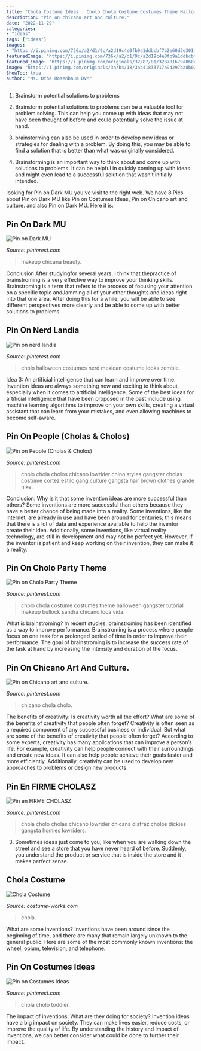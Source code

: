 ```yaml
---
title: "Chola Costume Ideas : Cholo Chola Costume Costumes Theme Halloween Gangster Tutorial Makeup Bullock Sandra Chicano Loca Vida"
description: "Pin on chicano art and culture."
date: "2022-11-29"
categories:
- "ideas"
tags: ["ideas"]
images:
- "https://i.pinimg.com/736x/a2/d1/9c/a2d19c4e0fb9a1ddbcbf7b2e60d3e301--cholo-costume-gangster-costumes.jpg"
featuredImage: "https://i.pinimg.com/736x/a2/d1/9c/a2d19c4e0fb9a1ddbcbf7b2e60d3e301--cholo-costume-gangster-costumes.jpg"
featured_image: "https://i.pinimg.com/originals/32/87/81/328781679a868e299a95b5c22e217bbc.jpg"
image: "https://i.pinimg.com/originals/3a/b4/18/3ab41833717a94297ba8b0296cfd0498.jpg"
ShowToc: true
author: "Ms. Otha Rosenbaum DVM"
---
```



1. Brainstorm potential solutions to problems
1. Brainstorm potential solutions to problems can be a valuable tool for problem solving. This can help you come up with ideas that may not have been thought of before and could potentially solve the issue at hand.
2. brainstorming can also be used in order to develop new ideas or strategies for dealing with a problem. By doing this, you may be able to find a solution that is better than what was originally considered.

3. Brainstorming is an important way to think about and come up with solutions to problems. It can be helpful in quickly coming up with ideas and might even lead to a successful solution that wasn’t initially intended.

	

		
looking for Pin on Dark MU you've visit to the right web. We have 8 Pics about Pin on Dark MU like Pin on Costumes Ideas, Pin on Chicano art and culture. and also Pin on Dark MU. Here it is:
		
    
## Pin On Dark MU

<img loading=lazy src="https://i.pinimg.com/originals/67/ee/0f/67ee0fd67dfa93483ac5a51027ad33d8.jpg" onerror="this.onerror=null;this.src='https://tse1.mm.bing.net/th?id=OIP.ykvsCuI7bjuugO1v4BOvrgHaHa&amp;pid=15.1';" alt="Pin on Dark MU">

_Source: pinterest.com_

>makeup chicana beauty. 

	

Conclusion
After studyingfor several years, I think that thepractice of brainstroming is a very effective way to improve your thinking skills. Brainstroming is a term that refers to the process of focusing your attention on a specific topic andJamming all of your other thoughts and ideas right into that one area. After doing this for a while, you will be able to see different perspectives more clearly and be able to come up with better solutions to problems.

    
## Pin On Nerd Landia

<img loading=lazy src="https://i.pinimg.com/originals/93/ca/33/93ca33dd44e69f8d509c91042b618bdc.jpg" onerror="this.onerror=null;this.src='https://tse3.mm.bing.net/th?id=OIP.xb-ZRDxeQBvGDOIYomIETQHaJ4&amp;pid=15.1';" alt="Pin on nerd landia">

_Source: pinterest.com_

>cholo halloween costumes nerd mexican costume looks zombie. 

	

Idea 3: An artificial intelligence that can learn and improve over time.
Invention ideas are always something new and exciting to think about, especially when it comes to artificial intelligence. Some of the best ideas for artificial intelligence that have been proposed in the past include using machine learning algorithms to improve on your own skills, creating a virtual assistant that can learn from your mistakes, and even allowing machines to become self-aware.

    
## Pin On People (Cholas &amp; Cholos)

<img loading=lazy src="https://i.pinimg.com/originals/32/87/81/328781679a868e299a95b5c22e217bbc.jpg" onerror="this.onerror=null;this.src='https://tse3.mm.bing.net/th?id=OIP.4kPO2bxOVkG0TKy2Hl5aGAHaLJ&amp;pid=15.1';" alt="Pin on People (Cholas &amp; Cholos)">

_Source: pinterest.com_

>cholo chola cholos chicano lowrider chino styles gangster cholas costume cortez estilo gang culture gangsta hair brown clothes grande nike. 

	

Conclusion: Why is it that some invention ideas are more successful than others?
Some inventions are more successful than others because they have a better chance of being made into a reality. Some inventions, like the internet, are already in use and have been around for centuries; this means that there is a lot of data and experience available to help the inventor create their idea. Additionally, some inventions, like virtual reality technology, are still in development and may not be perfect yet. However, if the inventor is patient and keep working on their invention, they can make it a reality.

    
## Pin On Cholo Party Theme

<img loading=lazy src="https://i.pinimg.com/736x/a2/d1/9c/a2d19c4e0fb9a1ddbcbf7b2e60d3e301--cholo-costume-gangster-costumes.jpg" onerror="this.onerror=null;this.src='https://tse2.mm.bing.net/th?id=OIP.HvWAPTby6c_iV0l2Jg_C1QHaLG&amp;pid=15.1';" alt="Pin on Cholo Party Theme">

_Source: pinterest.com_

>cholo chola costume costumes theme halloween gangster tutorial makeup bullock sandra chicano loca vida. 

	

What is brainstroming?
In recent studies, brainstroming has been identified as a way to improve performance. Brainstroming is a process where people focus on one task for a prolonged period of time in order to improve their performance. The goal of brainstroming is to increase the success rate of the task at hand by increasing the intensity and duration of the focus.

    
## Pin On Chicano Art And Culture.

<img loading=lazy src="https://i.pinimg.com/736x/a4/03/81/a40381cd921bf79421a6aaba820b620c.jpg" onerror="this.onerror=null;this.src='https://tse2.mm.bing.net/th?id=OIP.KbkMegCJ41RaoUdLkp1f3AHaHa&amp;pid=15.1';" alt="Pin on Chicano art and culture.">

_Source: pinterest.com_

>chicano chola cholo. 

	

The benefits of creativity: Is creativity worth all the effort? What are some of the benefits of creativity that people often forget?
Creativity is often seen as a required component of any successful business or individual. But what are some of the benefits of creativity that people often forget? According to some experts, creativity has many applications that can improve a person’s life. For example, creativity can help people connect with their surroundings and create new ideas. It can also help people achieve their goals faster and more efficiently. Additionally, creativity can be used to develop new approaches to problems or design new products.

    
## Pin En FIRME CHOLASZ

<img loading=lazy src="https://i.pinimg.com/originals/54/e1/4b/54e14bbaeaa96b0a32d2a5b7f05e3aa6.jpg" onerror="this.onerror=null;this.src='https://tse2.mm.bing.net/th?id=OIP.uUOtxmj4OChOUr2kA6d2MQHaJF&amp;pid=15.1';" alt="Pin en FIRME CHOLASZ">

_Source: pinterest.com_

>chola cholo cholas chicano lowrider chicana disfraz cholos dickies gangsta homies lowriders. 

	

3. Sometimes ideas just come to you, like when you are walking down the street and see a store that you have never heard of before. Suddenly, you understand the product or service that is inside the store and it makes perfect sense.

    
## Chola Costume

<img loading=lazy src="https://photos.costume-works.com/full/chola.jpg" onerror="this.onerror=null;this.src='https://tse4.mm.bing.net/th?id=OIP.5O0yDRHFOGvk1vkBomBq5AAAAA&amp;pid=15.1';" alt="Chola Costume">

_Source: costume-works.com_

>chola. 

	

What are some inventions?
Inventions have been around since the beginning of time, and there are many that remain largely unknown to the general public. Here are some of the most commonly known inventions: the wheel, opium, television, and telephone.

    
## Pin On Costumes Ideas

<img loading=lazy src="https://i.pinimg.com/originals/3a/b4/18/3ab41833717a94297ba8b0296cfd0498.jpg" onerror="this.onerror=null;this.src='https://tse1.mm.bing.net/th?id=OIP.zIGxne1-7co5_ZGXziawBAHaJ4&amp;pid=15.1';" alt="Pin on Costumes Ideas">

_Source: pinterest.com_

>chola cholo toddler. 

	

The impact of inventions: What are they doing for society?
Invention ideas have a big impact on society. They can make lives easier, reduce costs, or improve the quality of life. By understanding the history and impact of inventions, we can better consider what could be done to further their impact.

